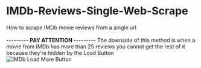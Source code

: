 # IMDb-Reviews-Single-Web-Scrape
How to scrape IMDb movie reviews from a single url
<br/>
<br/>
**--------- PAY ATTENTION ---------**
The downside of this method is when a movie from IMDb has more than 25 reviews you cannot get the rest of it because they're hidden by the Load Button
<br/>
<img title="a title" alt="IMDb Load More Button" src="C:\Users\tabit\Desktop\GitHub Repo\load.png">

